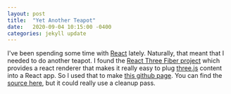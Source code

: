 ```yaml
---
layout: post
title:  "Yet Another Teapot"
date:   2020-09-04 10:15:00 -0400
categories: jekyll update
---
```

I've been spending some time with [React](https://reactjs.org/) lately.
Naturally, that meant that I needed to do another teapot.
I found the [React Three Fiber project](https://github.com/react-spring/react-three-fiber) which
provides a react renderer that makes it really easy to plug [three.js](https://threejs.org/) content
into a React app. So I used that to make [this github page](https://rustytriangles.github.io/r3f-teapot/).
You can find the [source here](https://github.com/rustytriangles/r3f-teapot), but it could really use a cleanup pass.




